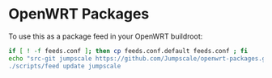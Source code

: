 # OpenWRT Packages
To use this as a package feed in your OpenWRT buildroot:
```bash
if [ ! -f feeds.conf ]; then cp feeds.conf.default feeds.conf ; fi
echo "src-git jumpscale https://github.com/Jumpscale/openwrt-packages.git;for-14.07 >> feeds.conf
./scripts/feed update jumpscale
```
